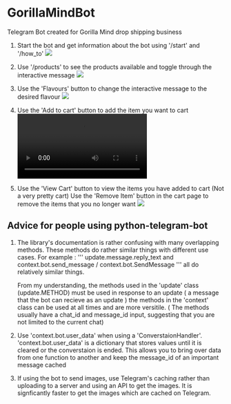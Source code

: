# GorillaMindBot
Telegram Bot created for Gorilla Mind drop shipping business

1. Start the bot and get information about the bot using '/start' and '/how_to'
![](https://github.com/jamestorivor/GorillaMindBot/assets/101387980/7574b01b-5265-4ba1-9181-9c5a0c95ef1b)

2. Use '/products' to see the products available and toggle through the interactive message
![](https://github.com/jamestorivor/GorillaMindBot/assets/101387980/3875473c-9191-4f7d-b3f2-efb8af963714)

3. Use the 'Flavours' button to change the interactive message to the desired flavour
![](https://github.com/jamestorivor/GorillaMindBot/assets/101387980/4d682622-f823-4471-86b7-646bbde234e5)

4. Use the 'Add to cart' button to add the item you want to cart
![](https://github.com/jamestorivor/GorillaMindBot/blob/main/GorillaMindBotGithub/Add_to_cart.mp4)

5. Use the 'View Cart' button to view the items you have added to cart (Not a very pretty cart)
   Use the 'Remove Item' button in the cart page to remove the items that you no longer want
![](https://github.com/jamestorivor/GorillaMindBot/assets/101387980/e31826c0-d782-43da-9860-9eea93aee908)



## Advice for people using python-telegram-bot
1. The library's documentation is rather confusing with many overlapping methods. These methods do rather similar things with different use cases.
   For example :
   '''
   update.message.reply_text and context.bot.send_message / context.bot.SendMessage
   '''
   all do relatively similar things.

   From my understanding,
   the methods used in the 'update' class (update.METHOD) must be used in response to an update ( a message that the bot can recieve as an update )
   the methods in the 'context' class can be used at all times and are more versitile. ( The methods usually have a chat_id and message_id input, suggesting that you are not limited to the current chat)

2. Use 'context.bot.user_data' when using a 'ConverstaionHandler'. 'context.bot.user_data' is a dictionary that stores values until it is cleared or the converstaion is ended.
  This allows you to bring over data from one function to another and keep the message_id of an important message cached

3. If using the bot to send images, use Telegram's caching rather than uploading to a server and using an API to get the images. It is signficantly faster to get the images which are cached on Telegram.






